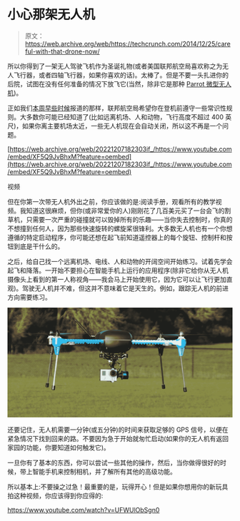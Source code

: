 # 小心那架无人机 

> 原文：<https://web.archive.org/web/https://techcrunch.com/2014/12/25/careful-with-that-drone-now/>

所以你得到了一架无人驾驶飞机作为圣诞礼物(或者美国联邦航空局喜欢称之为无人飞行器，或者四轴飞行器，如果你喜欢的话)。太棒了。但是不要一头扎进你的后院，试图在没有任何准备的情况下放飞它(当然，除非它是那种 [Parrot 微型无人机](https://web.archive.org/web/20221207182303/http://www.parrot.com/usa/products/rolling-spider/))。

正如我们[本周早些时候](https://web.archive.org/web/20221207182303/https://beta.techcrunch.com/2014/12/22/what-the-faa-wants-you-to-know-before-you-fly-your-drone/)报道的那样，联邦航空局希望你在登机前遵守一些常识性规则。大多数你可能已经知道了(比如远离机场、人和动物，飞行高度不超过 400 英尺)，如果你离主要机场太近，一些无人机现在会自动关闭，所以这不再是一个问题。

[https://web.archive.org/web/20221207182303if_/https://www.youtube.com/embed/XF5Q9JvBhxM?feature=oembed](https://web.archive.org/web/20221207182303if_/https://www.youtube.com/embed/XF5Q9JvBhxM?feature=oembed)

视频

但在你第一次带无人机外出之前，你应该做的是:阅读手册，观看所有的教学视频。我知道这很麻烦，但你(或非常爱你的人)刚刚花了几百美元买了一台会飞的割草机，只需要一次严重的碰撞就可以毁掉所有的乐趣——当你失去控制时，你真的不想撞到任何人，因为那些快速旋转的螺旋桨很锋利。大多数无人机也有一个你想遵循的特定启动程序，你可能还想在起飞前知道遥控器上的每个旋钮、控制杆和按钮到底是干什么的。

之后，给自己找一个远离机场、电线、人和动物的开阔空间开始练习。试着先学会起飞和降落。一开始不要担心在智能手机上运行的应用程序(除非它给你从无人机摄像头上看到的第一人称视角——我会马上开始使用它，因为它可以让飞行更加直观)。驾驶无人机并不难，但这并不意味着它是天生的。例如，跟踪无人机的前进方向需要练习。

![iris+](img/acad84277657688a489069cf3e5ba653.png)

还要记住，无人机需要一分钟(或五分钟)的时间来获取足够的 GPS 信号，以便在紧急情况下找到回来的路。不要因为急于开始就匆忙启动(如果你的无人机有返回家园的功能，你要知道如何触发它)。

一旦你有了基本的东西，你可以尝试一些其他的操作，然后，当你做得很好的时候，带上智能手机来控制相机，并了解所有其他的高级功能。

所以基本上:不要操之过急！最重要的是，玩得开心！但是如果你想用你的新玩具拍这种视频，你应该得到你应得的:

https://www.youtube.com/watch?v=UFWUlObSgn0